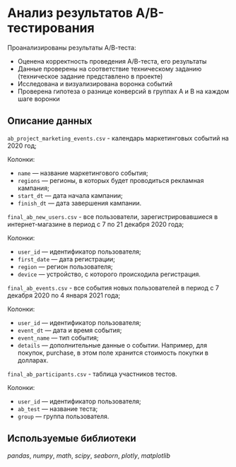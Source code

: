 # Анализ результатов А/В-тестирования
Проанализированы результаты А/В-теста:
- Оценена корректность проведения А/В-теста, его результаты
- Данные проверены на соответствие техническому заданию (техническое задание представлено в проекте)
- Исследована и визуализирована воронка событий
- Проверена гипотеза о разнице конверсий в группах A и B на каждом шаге воронки
## Описание данных

`ab_project_marketing_events.csv` - календарь маркетинговых событий на 2020 год;

Колонки:
* `name` — название маркетингового события;
* `regions` — регионы, в которых будет проводиться рекламная кампания;
* `start_dt` — дата начала кампании;
* `finish_dt` — дата завершения кампании.

`final_ab_new_users.csv` - все пользователи, зарегистрировавшиеся в интернет-магазине в период с 7 по 21 декабря 2020 года;

Колонки:
* `user_id` — идентификатор пользователя;
* `first_date` — дата регистрации;
* `region` — регион пользователя;
* `device` — устройство, с которого происходила регистрация.

`final_ab_events.csv` - все события новых пользователей в период с 7 декабря 2020 по 4 января 2021 года;

Колонки:
* `user_id` — идентификатор пользователя;
* `event_dt` — дата и время события;
* `event_name` — тип события;
* `details` — дополнительные данные о событии. Например, для покупок, purchase, в этом поле хранится стоимость покупки в долларах.

`final_ab_participants.csv` - таблица участников тестов.

Колонки:
* `user_id` — идентификатор пользователя;
* `ab_test` — название теста;
* `group` — группа пользователя.

## Используемые библиотеки
*pandas*, *numpy*, *math*, *scipy*, *seaborn*, *plotly*, *matplotlib*
